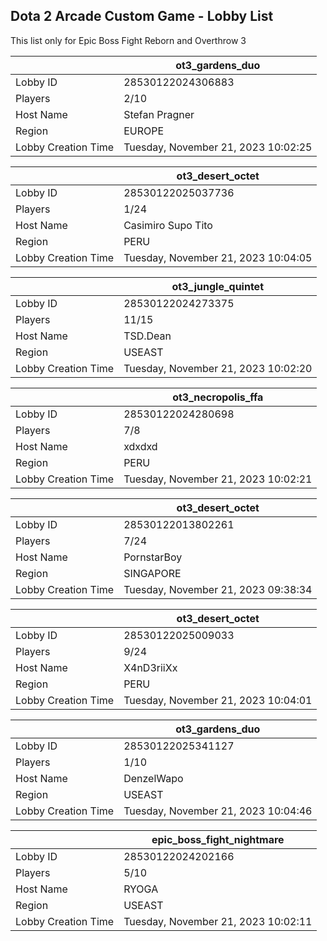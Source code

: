 ## Dota 2 Arcade Custom Game - Lobby List

This list only for Epic Boss Fight Reborn and Overthrow 3

|  | ot3_gardens_duo |
| ------ | ------ |
| Lobby ID | 28530122024306883 |
| Players | 2/10 |
| Host Name | Stefan Pragner |
| Region | EUROPE |
| Lobby Creation Time | Tuesday, November 21, 2023 10:02:25 |


|  | ot3_desert_octet |
| ------ | ------ |
| Lobby ID | 28530122025037736 |
| Players | 1/24 |
| Host Name | Casimiro Supo Tito |
| Region | PERU |
| Lobby Creation Time | Tuesday, November 21, 2023 10:04:05 |


|  | ot3_jungle_quintet |
| ------ | ------ |
| Lobby ID | 28530122024273375 |
| Players | 11/15 |
| Host Name | TSD.Dean |
| Region | USEAST |
| Lobby Creation Time | Tuesday, November 21, 2023 10:02:20 |


|  | ot3_necropolis_ffa |
| ------ | ------ |
| Lobby ID | 28530122024280698 |
| Players | 7/8 |
| Host Name | xdxdxd |
| Region | PERU |
| Lobby Creation Time | Tuesday, November 21, 2023 10:02:21 |


|  | ot3_desert_octet |
| ------ | ------ |
| Lobby ID | 28530122013802261 |
| Players | 7/24 |
| Host Name | PornstarBoy |
| Region | SINGAPORE |
| Lobby Creation Time | Tuesday, November 21, 2023 09:38:34 |


|  | ot3_desert_octet |
| ------ | ------ |
| Lobby ID | 28530122025009033 |
| Players | 9/24 |
| Host Name | X4nD3riiXx |
| Region | PERU |
| Lobby Creation Time | Tuesday, November 21, 2023 10:04:01 |


|  | ot3_gardens_duo |
| ------ | ------ |
| Lobby ID | 28530122025341127 |
| Players | 1/10 |
| Host Name | DenzelWapo |
| Region | USEAST |
| Lobby Creation Time | Tuesday, November 21, 2023 10:04:46 |


|  | epic_boss_fight_nightmare |
| ------ | ------ |
| Lobby ID | 28530122024202166 |
| Players | 5/10 |
| Host Name | RYOGA |
| Region | USEAST |
| Lobby Creation Time | Tuesday, November 21, 2023 10:02:11 |


